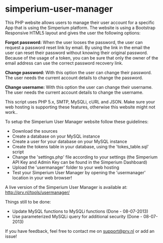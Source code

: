 simperium-user-manager
========================

This PHP website allows users to manage their user account for a specific App that is using the Simperium platform. The website is using a Bootstrap Responsive HTML5 layout and gives the user the following options:

<b>Forgot password:</b>
When the user looses the password, the user can request a password reset link by email. By using the link in the email the user can reset their password without knowing their original password. Because of the usage of a token, you can be sure that only the owner of the email address can use the correct password recovery link.

<b>Change password:</b>
With this option the user can change their password. The user needs the current account details to change the password.

<b>Change username:</b>
With this option the user can change their username. The user needs the current account details to change the username.

This script uses PHP 5.x, SMTP, MySQLi, cURL and JSON. Make sure your web hosting is supporting these features, otherwise this website might not work..

To setup the Simperium User Manager website follow these guidelines:

* Download the sources
* Create a database on your MySQL instance
* Create a user for your database on your MySQL instance
* Create the tokens table in your database, using the 'tokes_table.sql' script
* Change the 'settings.php' file according to your settings (the Simperium API Key and Admin Key can be found in the Simperium Dashboard)
* Upload the 'usermanager' folder to your web hosting
* Test your Simperium User Manager by opening the 'usermanager' location in your web browser! 

A live version of the Simperium User Manager is available at: http://prv.nl/tools/usermanager/

Things still to be done:

* Update MySQL functions to MySQLi functions (Done - 08-07-2013)
* Use parameterized MySQLi query for additional security (Done - 08-07-2013)

If you have feedback, feel free to contact me on support@prv.nl or add an issue!
